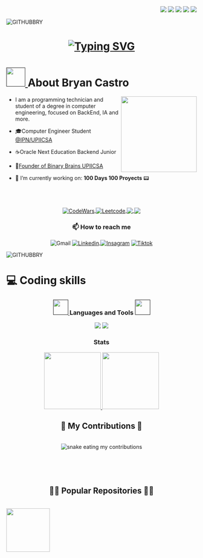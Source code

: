 
<div align="right">
	<a href="https://twitter.com/DevsUpiics48486" ><img src="https://img.shields.io/twitter/follow/BinaryBrains?style=social"></a>
	<a href="https://twitter.com/untalbry" ><img src="https://img.shields.io/twitter/follow/untalbry?style=social"></a>
	<a href="" ><img src="https://img.shields.io/github/followers/xVrzBx?style=social"></a>
	<a href="https://twitch.com/untalbry" ><img src="https://img.shields.io/twitch/status/untalbry?style=social"></a>
	<a href="https://discord.gg/cyXd37NTbq" ><img src="https://img.shields.io/discord/881664688230920232?style=social&label=Discord&logo=discord"></a>
	
</div>

![GITHUBBRY](https://github.com/xVrzBx/xVrzBx/assets/91161604/591f8acf-f6e6-4fbc-b25e-d3921c793a8e)

<h1 align="center">
  <a href="https://git.io/typing-svg">
    <img src="https://readme-typing-svg.demolab.com?font=Fira+Code&size=30&duration=2000&pause=100&color=5BD7CC&center=true&width=500&height=200&lines=Hi!+%E2%9C%8C%EF%B8%8F;+I'm+Bryan+Castro%F0%9F%91%A8%E2%80%8D%F0%9F%92%BB;Backend+Junior+Developer%F0%9F%92%BB" alt="Typing SVG" />
  </a>
</h1>







<h1> 
	<a href="" >
		<img src="https://media.tenor.com/nIHzGa4dXJEAAAAi/dm4uz3-foekoe.gif" width="50px">
	</a>
	 About Bryan Castro 
</h1> 
<img align='right' src='https://user-images.githubusercontent.com/5713670/87202985-820dcb80-c2b6-11ea-9f56-7ec461c497c3.gif' width='200"'>

- I am a programming technician and student of a degree in computer engineering, focused on BackEnd, IA and more. 

- 🎓Computer Engineer Student <a href="https://www.upiicsa.ipn.mx/">@IPN/UPIICSA</a>

- ☕Oracle Next Education Backend Junior

- 🧠<a href="https://www.instagram.com/bbupiicsa/">Founder of Binary Brains UPIICSA</a>

- 🔭 I’m currently working on: <strong>100 Days 100 Proyects</strong> 📟 

<br><br>
<p align = "center">
<a href= "https://www.codewars.com/users/_bry.sr_">
  <img align = "center" title="CodeWars" src= "https://img.shields.io/badge/Codewars-B1361E?style=for-the-badge&logo=Codewars&logoColor=white">
  </a>
<a href="https://leetcode.com/xVrzBx/">
  <img align ="center" title="Leetcode" src= "https://img.shields.io/badge/-LeetCode-FFA116?style=for-the-badge&logo=LeetCode&logoColor=black">
</a>
<a href="https://www.notion.so/es-la/desktop">
<img align ="center" src="https://img.shields.io/badge/Campus_Leader-Fall_2023-%230e6cce?style=for-the-badge&logo=Notion&logoColor=black&labelColor=white&link=https%3A%2F%2Fwww.notion.so%2Fes-la%2Fdesktop">
</a>
<a href="https://github.com/xVrzBx/100Days100Proyects">
<img align="center" src="https://img.shields.io/github/stars/xVrzBx/100DAYS100PROYECTS?style=for-the-badge&logo=Github&label=100%20DAYS%20100%20PROYECTS&labelColor=%23031b34&color=%235bd7cc">
</a>
	
</p>


<h3 align="center">📫 How to reach me </h3>

<p align="center">
  <a>
  <img align="center" alt="Gmail" title="bryancsinformatica@gmail.com" src= "https://img.shields.io/badge/Gmail-D14836?style=for-the-badge&logo=gmail&logoColor=white"> 
  </a>
  <!--LinkedIn-->
	  <a  href="https://www.linkedin.com/in/bryan-castro-programador/">
    		<img align="center" alt="Linkedin" title="LinkedIn" src="https://img.shields.io/badge/linkedin-%230077B5.svg?style=for-the-badge&logo=linkedin&logoColor=white"/>
 	 </a>
  <!--Instagram-->
	<a  href="https://www.instagram.com/untalbry/"><img align="center" alt="Insagram" title="Instagram" src="https://img.shields.io/badge/instagram-%23E4405F.svg?style=for-the-badge&logo=Instagram&logoColor=white"/></a>
  <!--Tiktok-->
	<a href="https://www.tiktok.com/@untalbry"> <img align="center" alt="Tiktok" title="tiktok" src="https://img.shields.io/badge/TikTok-000000?style=for-the-badge&logo=tiktok&logoColor=white"></a>
 
</p>

![GITHUBBRY](https://github.com/xVrzBx/xVrzBx/assets/91161604/602859c3-d939-4c89-abd2-fff1c8a90580)

# 💻 Coding skills 


  <!--contenido 1-->

<h3 align="center">
<a href="">
		<img src="https://media.tenor.com/PRcQePKtLYYAAAAi/blue-blueflame.gif" width="40" />
	</a>
Languages and Tools
	<a href="">
		<img src="https://media.tenor.com/PRcQePKtLYYAAAAi/blue-blueflame.gif" width="40" />
	</a>

</h3>
<div align="center">
    <img  src="https://skillicons.dev/icons?i=github,java,maven,hibernate,spring,mysql,vscode,linux,bash,py,js,html,css,c,arduino&perline=3" /> 
  <img  src="https://i.pinimg.com/originals/63/88/d5/6388d58d9b3f314f8ab22fe2e3598b8c.gif">
</div>


  
  <div align ="center">
    <h3> Stats </h3>
    <a href="https://github.com/xVrzBX">
      <img height="150em" src="https://github-readme-stats.vercel.app/api?username=xVrzBX&count_private=true&include_all_commits=true&show_icons=true&theme=tokyonight&hide_border=false&show_owner=true%22"/>
      <img height="150em" src="https://github-readme-stats.vercel.app/api/top-langs/?username=xVrzBX&theme=tokyonight&hide_border=false&&layout=compact"/>
    </a>
  </div>

  
<div align="center">
  <h2>🐍 My Contributions 🐍</h2>
  <br>
  <img alt="snake eating my contributions" src="https://raw.githubusercontent.com/xVrzBx/xVrzBx/output/github-contribution-grid-snake.svg" />
  
  <br/><br/><br/>
</div>
<h2 align="center">👨‍💻 Popular Repositories 👨‍💻</h2>
<br>
<div  align="center">
  <a align="center" href="https://github.com/xVrzBx/100Days100Proyects" title="100 Days 100 proyects"><img align="left" height="115" src="https://github-readme-stats.vercel.app/api/pin/?username=xVrzBx&repo=100Days100Proyects&theme=tokyonight&border_color=61dafb&border_radius=10"></a>
</div>
